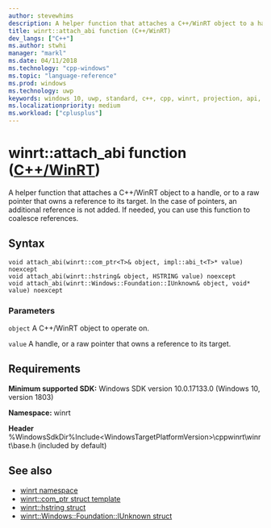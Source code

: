 ```yaml
---
author: stevewhims
description: A helper function that attaches a C++/WinRT object to a handle, or to a raw pointer that owns a reference to its target.
title: winrt::attach_abi function (C++/WinRT)
dev_langs: ["C++"]
ms.author: stwhi
manager: "markl"
ms.date: 04/11/2018
ms.technology: "cpp-windows"
ms.topic: "language-reference"
ms.prod: windows
ms.technology: uwp
keywords: windows 10, uwp, standard, c++, cpp, winrt, projection, api, reference, attach_abi
ms.localizationpriority: medium
ms.workload: ["cplusplus"]
---
```


# winrt::attach_abi function ([C++/WinRT](/windows/uwp/cpp-and-winrt-apis/intro-to-using-cpp-with-winrt))
A helper function that attaches a C++/WinRT object to a handle, or to a raw pointer that owns a reference to its target. In the case of pointers, an additional reference is not added. If needed, you can use this function to coalesce references.

## Syntax
```cppwinrt
void attach_abi(winrt::com_ptr<T>& object, impl::abi_t<T>* value) noexcept
void attach_abi(winrt::hstring& object, HSTRING value) noexcept
void attach_abi(winrt::Windows::Foundation::IUnknown& object, void* value) noexcept
```

### Parameters
`object`
A C++/WinRT object to operate on.

`value`
A handle, or a raw pointer that owns a reference to its target.

## Requirements
**Minimum supported SDK:** Windows SDK version 10.0.17133.0 (Windows 10, version 1803)

**Namespace:** winrt

**Header** %WindowsSdkDir%Include\<WindowsTargetPlatformVersion>\cppwinrt\winrt\base.h (included by default)

## See also 
* [winrt namespace](winrt.md)
* [winrt::com_ptr struct template](com-ptr.md)
* [winrt::hstring struct](hstring.md)
* [winrt::Windows::Foundation::IUnknown struct](windows-foundation-iunknown.md)
